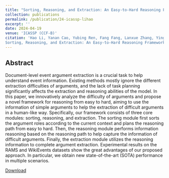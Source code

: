 ```yaml
---
title: "Sorting, Reasoning, and Extraction: An Easy-to-Hard Reasoning Framework for Document-Level Event Argument Extraction"
collection: publications
permalink: /publication/24-icassp-lihao
excerpt: ''
date: 2024-04-19
venue: 'ICASSP (CCF-B)'
citation: 'Hao Li, Yanan Cao, Yubing Ren, Fang Fang, Lanxue Zhang, Yingjie Li, Shi Wang.
Sorting, Reasoning, and Extraction: An Easy-to-Hard Reasoning Framework for Document-Level Event Argument Extraction. ICASSP 2024'
---
```

Abstract
--
Document-level event argument extraction is a crucial task to help understand event information. Existing methods mostly ignore the different extraction difficulties of arguments, and the lack of task planning significantly affects the extraction and reasoning abilities of the model. In this paper, we innovatively analyze the difficulty of arguments and propose a novel framework for reasoning from easy to hard, aiming to use the information of simple arguments to help the extraction of difficult arguments in a human-like way. Specifically, our framework consists of three core modules: sorting, reasoning, and extraction. The sorting module first sorts the argument roles according to the current context and plans the reasoning path from easy to hard. Then, the reasoning module performs information reasoning based on the reasoning path to help capture the information of difficult arguments. Finally, the extraction module utilizes the reasoning information to complete argument extraction. Experimental results on the RAMS and WikiEvents datasets show the great advantages of our proposed approach. In particular, we obtain new state-of-the-art (SOTA) performance in multiple scenarios.

[Download](../files/icassp24_Sorting_Reasoning_and_Extraction_An_Easy-to-Hard_Reasoning_Framework_for_Document-Level_Event_Argument_Extraction.pdf)
